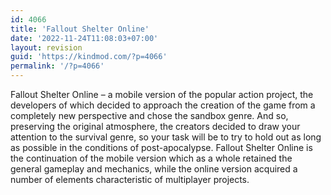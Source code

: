 ```yaml
---
id: 4066
title: 'Fallout Shelter Online'
date: '2022-11-24T11:08:03+07:00'
layout: revision
guid: 'https://kindmod.com/?p=4066'
permalink: '/?p=4066'
---
```


Fallout Shelter Online – a mobile version of the popular action project, the developers of which decided to approach the creation of the game from a completely new perspective and chose the sandbox genre. And so, preserving the original atmosphere, the creators decided to draw your attention to the survival genre, so your task will be to try to hold out as long as possible in the conditions of post-apocalypse. Fallout Shelter Online is the continuation of the mobile version which as a whole retained the general gameplay and mechanics, while the online version acquired a number of elements characteristic of multiplayer projects.